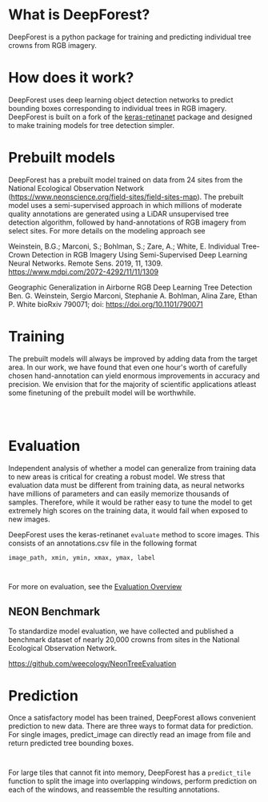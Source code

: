 # What is DeepForest?

DeepForest is a python package for training and predicting individual tree crowns from RGB imagery.

# How does it work?
DeepForest uses deep learning object detection networks to predict bounding boxes corresponding to individual trees in RGB imagery. DeepForest is built on a fork of the [keras-retinanet](https://github.com/fizyr/keras-retinanet) package and designed to make training models for tree detection simpler.

# Prebuilt models

DeepForest has a prebuilt model trained on data from 24 sites from the National Ecological Observation Network (https://www.neonscience.org/field-sites/field-sites-map). The prebuilt model uses a semi-supervised approach in which millions of moderate quality annotations are generated using a LiDAR unsupervised tree detection algorithm, followed by hand-annotations of RGB imagery from select sites. For more details on the modeling approach see

Weinstein, B.G.; Marconi, S.; Bohlman, S.; Zare, A.; White, E. Individual Tree-Crown Detection in RGB Imagery Using Semi-Supervised Deep Learning Neural Networks. Remote Sens. 2019, 11, 1309.
https://www.mdpi.com/2072-4292/11/11/1309

Geographic Generalization in Airborne RGB Deep Learning Tree Detection
Ben. G. Weinstein, Sergio Marconi, Stephanie A. Bohlman, Alina Zare, Ethan P. White
bioRxiv 790071; doi: https://doi.org/10.1101/790071

# Training

The prebuilt models will always be improved by adding data from the target area. In our work, we have found that even one hour's worth of carefully chosen hand-annotation can yield enormous improvements in accuracy and precision. We envision that for the majority of scientific applications atleast some finetuning of the prebuilt model will be worthwhile.

```{python}



```

# Evaluation

Independent analysis of whether a model can generalize from training data to new areas is critical for creating a robust model. We stress that evaluation data must be different from training data, as neural networks have millions of parameters and can easily memorize thousands of samples. Therefore, while it would be rather easy to tune the model to get extremely high scores on the training data, it would fail when exposed to new images.

DeepForest uses the keras-retinanet ```evaluate``` method to score images. This consists of an annotations.csv file in the following format

```
image_path, xmin, ymin, xmax, ymax, label
```

```{python}


```

For more on evaluation, see the [Evaluation Overview]()

## NEON Benchmark

To standardize model evaluation, we have collected and published a benchmark dataset of nearly 20,000 crowns from sites in the National Ecological Observation Network.

https://github.com/weecology/NeonTreeEvaluation

# Prediction

Once a satisfactory model has been trained, DeepForest allows convenient prediction to new data. There are three ways to format data for prediction. For single images, predict_image can directly read an image from file and return predicted tree bounding boxes.

```{python}


```

For large tiles that cannot fit into memory, DeepForest has a ```predict_tile``` function to split the image into overlapping windows, perform prediction on each of the windows, and reassemble the resulting annotations.
